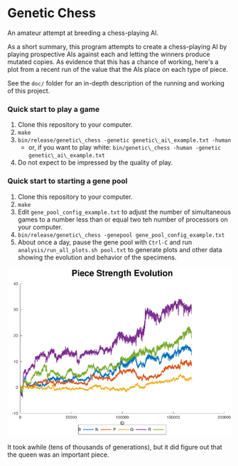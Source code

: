 # Genetic Chess

An amateur attempt at breeding a chess-playing AI.

As a short summary, this program attempts to create a chess-playing AI by
playing prospective AIs against each and letting the winners produce mutated
copies. As evidence that this has a chance of working, here's a plot from a
recent run of the value that the AIs place on each type of piece.

See the `doc/` folder for an in-depth description of the running and working of
this project.

### Quick start to play a game

1. Clone this repository to your computer.
2. `make`
3. `bin/release/genetic\_chess -genetic genetic\_ai\_example.txt -human`
    * or, if you want to play white: `bin/genetic\_chess -human -genetic genetic\_ai\_example.txt`
4. Do not expect to be impressed by the quality of play.

### Quick start to starting a gene pool
1. Clone this repository to your computer.
2. `make`
3. Edit `gene_pool_config_example.txt` to adjust the number of simultaneous games to a number less than or equal two teh number of processors on your computer.
4. `bin/release/genetic\_chess -genepool gene_pool_config_example.txt`
5. About once a day, pause the gene pool with `Ctrl-C` and run `analysis/run_all_plots.sh pool.txt` to generate plots and other data showing the evolution and behavior of the specimens.


![An example of the evolution of piece values](piece_strengths_example.png)

It took awhile (tens of thousands of generations), but it did figure out that
the queen was an important piece.
